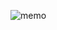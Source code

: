 ![memo](https://user-images.githubusercontent.com/52130444/151510110-7c053af4-16f2-4f68-8852-e0a7317de2e5.gif)
